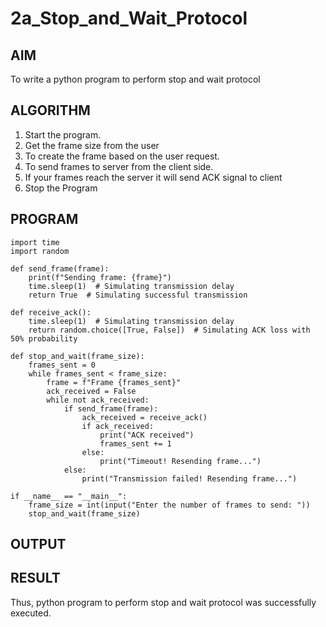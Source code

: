 # 2a_Stop_and_Wait_Protocol
## AIM 
To write a python program to perform stop and wait protocol
## ALGORITHM
1. Start the program.
2. Get the frame size from the user
3. To create the frame based on the user request.
4. To send frames to server from the client side.
5. If your frames reach the server it will send ACK signal to client
6. Stop the Program
## PROGRAM
```
import time
import random

def send_frame(frame):
    print(f"Sending frame: {frame}")
    time.sleep(1)  # Simulating transmission delay
    return True  # Simulating successful transmission

def receive_ack():
    time.sleep(1)  # Simulating transmission delay
    return random.choice([True, False])  # Simulating ACK loss with 50% probability

def stop_and_wait(frame_size):
    frames_sent = 0
    while frames_sent < frame_size:
        frame = f"Frame {frames_sent}"
        ack_received = False
        while not ack_received:
            if send_frame(frame):
                ack_received = receive_ack()
                if ack_received:
                    print("ACK received")
                    frames_sent += 1
                else:
                    print("Timeout! Resending frame...")
            else:
                print("Transmission failed! Resending frame...")

if __name__ == "__main__":
    frame_size = int(input("Enter the number of frames to send: "))
    stop_and_wait(frame_size)

```
## OUTPUT
## RESULT
Thus, python program to perform stop and wait protocol was successfully executed.
